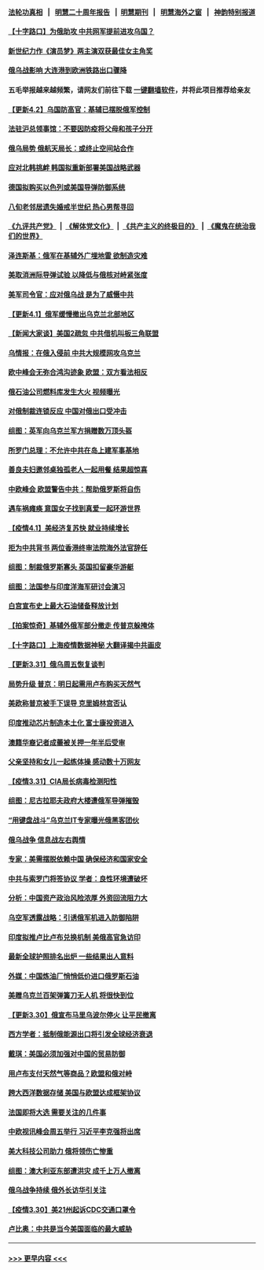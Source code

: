 #### [法轮功真相](https://github.com/gfw-breaker/truth/blob/master/README.md?t=0) &nbsp;&nbsp;|&nbsp;&nbsp; [明慧二十周年报告](https://github.com/gfw-breaker/mh-reports/blob/master/README.md?t=0) &nbsp;&nbsp;|&nbsp;&nbsp;[明慧期刊](https://github.com/gfw-breaker/mh-qikan) &nbsp;&nbsp;|&nbsp;&nbsp; [明慧海外之窗](https://github.com/gfw-breaker/mh-news/blob/master/README.md?t=0) &nbsp;&nbsp;|&nbsp;&nbsp; [神韵特别报道](https://github.com/gfw-breaker/mh-news/blob/master/shenyun.md?t=0)
#### [【十字路口】为俄助攻 中共网军提前进攻乌国？](../pages/nsc418/n13690617.md?t=04031052) 
#### [新世纪力作《演员梦》两主演双获最佳女主角奖](../pages/nsc418/n13689827.md?t=04031052) 
#### [俄乌战影响 大连港到欧洲铁路出口骤降](../pages/nsc418/n13691366.md?t=04031052) 
#### 五毛举报越来越频繁，请网友们前往下载 [一键翻墙软件](https://github.com/gfw-breaker/ssr-accounts)，并将此项目推荐给亲友
#### [【更新4.2】乌国防高官：基辅已摆脱俄军控制](../pages/nsc418/n13690935.md?t=04031052) 
#### [法驻沪总领事馆：不要因防疫将父母和孩子分开](../pages/nsc418/n13691176.md?t=04031052) 
#### [俄乌局势 俄航天局长：或终止空间站合作](../pages/nsc418/n13691105.md?t=04031052) 
#### [应对北韩挑衅 韩国拟重新部署美国战略武器](../pages/nsc418/n13691120.md?t=04031052) 
#### [德国拟购买以色列或美国导弹防御系统](../pages/nsc418/n13690724.md?t=04031052) 
#### [八旬老邻居遗失婚戒半世纪 热心男帮寻回](../pages/nsc418/n13690449.md?t=04031052) 
#### [《九评共产党》](https://github.com/begood0513/9ping.md/blob/master/README.md) &nbsp;|&nbsp; [《解体党文化》](../../../../jtdwh.md/blob/master/README.md)  &nbsp;|&nbsp; [《共产主义的终极目的》](../../../../gczydzjmd.md/blob/master/README.md) &nbsp;|&nbsp; [《魔鬼在统治我们的世界》](../../../../mgztzwmdsj.md/blob/master/README.md) 
#### [泽连斯基：俄军在基辅外广埋地雷 欲制造灾难](../pages/nsc418/n13690431.md?t=04031052) 
#### [美取消洲际导弹试验 以降低与俄核对峙紧张度](../pages/nsc418/n13690038.md?t=04031052) 
#### [美军司令官：应对俄乌战 是为了威慑中共](../pages/nsc418/n13690165.md?t=04031052) 
#### [【更新4.1】俄军缓慢撤出乌克兰北部地区](../pages/nsc418/n13688930.md?t=04031052) 
#### [【新闻大家谈】美国2疏忽 中共借机叫板三角联盟](../pages/nsc418/n13688852.md?t=04031052) 
#### [乌情报：在俄入侵前 中共大规模网攻乌克兰](../pages/nsc418/n13689683.md?t=04031052) 
#### [欧中峰会无弥合鸿沟迹象 欧盟：双方看法相反](../pages/nsc418/n13689655.md?t=04031052) 
#### [俄石油公司燃料库发生大火 视频曝光](../pages/nsc418/n13689482.md?t=04031052) 
#### [对俄制裁连锁反应 中国对俄出口受冲击](../pages/nsc418/n13689255.md?t=04031052) 
#### [组图：英军向乌克兰军方捐赠数万顶头盔](../pages/nsc418/n13688504.md?t=04031052) 
#### [所罗门总理：不允许中共在岛上建军事基地](../pages/nsc418/n13688872.md?t=04031052) 
#### [善良夫妇邀邻桌独孤老人一起用餐 结果超惊喜](../pages/nsc418/n13688346.md?t=04031052) 
#### [中欧峰会 欧盟警告中共：帮助俄罗斯将自伤](../pages/nsc418/n13688810.md?t=04031052) 
#### [遇车祸瘫痪 意国女子找到真爱一起环游世界](../pages/nsc418/n13688308.md?t=04031052) 
#### [【疫情4.1】美经济复苏快 就业持续增长](../pages/nsc418/n13688194.md?t=04031052) 
#### [拒为中共背书 两位香港终审法院海外法官辞任](../pages/nsc418/n13688240.md?t=04031052) 
#### [组图：制裁俄罗斯寡头 英国扣留豪华游艇](../pages/nsc418/n13686027.md?t=04031052) 
#### [组图：法国参与印度洋海军研讨会演习](../pages/nsc418/n13685835.md?t=04031052) 
#### [白宫宣布史上最大石油储备释放计划](../pages/nsc418/n13686959.md?t=04031052) 
#### [【拍案惊奇】基辅外俄军部分撤走 传普京躲掩体](../pages/nsc418/n13686092.md?t=04031052) 
#### [【十字路口】上海疫情数据神秘 大翻译揭中共画皮](../pages/nsc418/n13686089.md?t=04031052) 
#### [【更新3.31】俄乌周五恢复谈判](../pages/nsc418/n13686004.md?t=04031052) 
#### [局势升级 普京：明日起需用卢布购买天然气](../pages/nsc418/n13686807.md?t=04031052) 
#### [美欧称普京被手下误导 克里姆林宫否认](../pages/nsc418/n13686674.md?t=04031052) 
#### [印度推动芯片制造本土化 富士康投资进入](../pages/nsc418/n13686813.md?t=04031052) 
#### [澳籍华裔记者成蕾被关押一年半后受审](../pages/nsc418/n13686690.md?t=04031052) 
#### [父亲坚持和女儿一起练体操 感动数十万网友](../pages/nsc418/n13685794.md?t=04031052) 
#### [【疫情3.31】CIA局长病毒检测阳性](../pages/nsc418/n13685504.md?t=04031052) 
#### [组图：尼古拉耶夫政府大楼遭俄军导弹摧毁](../pages/nsc418/n13683373.md?t=04031052) 
#### [“用键盘战斗”乌克兰IT专家曝光俄黑客团伙](../pages/nsc418/n13684991.md?t=04031052) 
#### [俄乌战争 信息战左右舆情](../pages/nsc418/n13684987.md?t=04031052) 
#### [专家：美需摆脱依赖中国 确保经济和国家安全](../pages/nsc418/n13684518.md?t=04031052) 
#### [中共与索罗门将签协议 学者：良性环境遭破坏](../pages/nsc418/n13684536.md?t=04031052) 
#### [分析：中国资产政治风险浓厚 外资回流阻力大](../pages/nsc418/n13684349.md?t=04031052) 
#### [乌空军透露战略：引诱俄军机进入防御陷阱](../pages/nsc418/n13684456.md?t=04031052) 
#### [印度拟推卢比卢布兑换机制 美俄高官急访印](../pages/nsc418/n13684425.md?t=04031052) 
#### [最新全球护照排名出炉 一些结果出人意料](../pages/nsc418/n13684169.md?t=04031052) 
#### [外媒：中国炼油厂悄悄低价进口俄罗斯石油](../pages/nsc418/n13684278.md?t=04031052) 
#### [美赠乌克兰百架弹簧刀无人机 将很快到位](../pages/nsc418/n13684178.md?t=04031052) 
#### [【更新3.30】俄宣布马里乌波尔停火 让平民撤离](../pages/nsc418/n13683312.md?t=04031052) 
#### [西方学者：抵制俄能源出口将引发全球经济衰退](../pages/nsc418/n13684225.md?t=04031052) 
#### [戴琪：美国必须加强对中国的贸易防御](../pages/nsc418/n13684167.md?t=04031052) 
#### [用卢布支付天然气等商品？欧盟和俄对峙](../pages/nsc418/n13684096.md?t=04031052) 
#### [跨大西洋数据存储 美国与欧盟达成框架协议](../pages/nsc418/n13684156.md?t=04031052) 
#### [法国即将大选 需要关注的几件事](../pages/nsc418/n13683808.md?t=04031052) 
#### [中欧视讯峰会周五举行 习近平李克强将出席](../pages/nsc418/n13683858.md?t=04031052) 
#### [美大科技公司助力 俄将领伤亡惨重](../pages/nsc418/n13683899.md?t=04031052) 
#### [组图：澳大利亚东部遭洪灾 成千上万人撤离](../pages/nsc418/n13683597.md?t=04031052) 
#### [俄乌战争持续 俄外长访华引关注](../pages/nsc418/n13683533.md?t=04031052) 
#### [【疫情3.30】美21州起诉CDC交通口罩令](../pages/nsc418/n13681868.md?t=04031052) 
#### [卢比奥：中共是当今美国面临的最大威胁](../pages/nsc418/n13682531.md?t=04031052) 

----
#### [ >>> 更早内容 <<< ](../indexes/nsc418-earlier.md)
